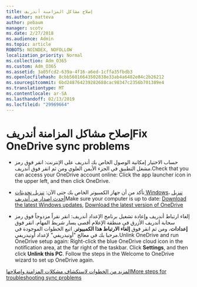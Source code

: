 ```yaml
---
title: إصلاح مشاكل المزامنة أندريف
ms.author: matteva
author: pebaum
manager: scotv
ms.date: 2/27/2018
ms.audience: Admin
ms.topic: article
ROBOTS: NOINDEX, NOFOLLOW
localization_priority: Normal
ms.collection: Adm_O365
ms.custom: Adm_O365
ms.assetid: 3a05fcd2-639a-4f16-a6ed-1cffa35fbdb3
ms.openlocfilehash: 8cbb56016643502838e33ab4a6482e84c2b26212
ms.sourcegitcommit: 6bd248764239282688cac98347c2356b701389e4
ms.translationtype: MT
ms.contentlocale: ar-SA
ms.lasthandoff: 02/13/2019
ms.locfileid: "29969664"
---
```

# <a name="fix-onedrive-sync-problems"></a><span data-ttu-id="5286a-102">إصلاح مشاكل المزامنة أندريف</span><span class="sxs-lookup"><span data-stu-id="5286a-102">Fix OneDrive sync problems</span></span>

- <span data-ttu-id="5286a-103">حساب الاختيار إمكانية الوصول الخاص بك أندريف على الإنترنت: انقر فوق رمز مشغل التطبيق في الجزء الأيمن العلوي ومن ثم انقر فوق أندريف.</span><span class="sxs-lookup"><span data-stu-id="5286a-103">Check that you can access your OneDrive account online: Click the app launcher icon in the upper left, and then click OneDrive.</span></span>
    
- <span data-ttu-id="5286a-104">تأكد من أن جهاز الكمبيوتر الخاص بك حتى الآن: [تنزيل تحديثات Windows](http://go.microsoft.com/fwlink/p/?LinkId=825773)، [تنزيل أحدث إصدار من أندريف](https://go.microsoft.com/fwlink/p/?linkid=844652)</span><span class="sxs-lookup"><span data-stu-id="5286a-104">Make sure your computer is up to date: [Download the latest Windows updates](http://go.microsoft.com/fwlink/p/?LinkId=825773), [Download the latest version of OneDrive](https://go.microsoft.com/fwlink/p/?linkid=844652)</span></span>
    
- <span data-ttu-id="5286a-p101">إلغاء ارتباط أندريف وإعادة تشغيل برنامج الإعداد أندريف: انقر نقراً مزدوجاً فوق رمز سحابة أندريف الأزرق في منطقة الإعلام أقصى يسار شريط المهام. انقر فوق **إعدادات**، ومن ثم انقر فوق **إلغاء الارتباط هذا الكمبيوتر**. اتبع الخطوات الموجودة في مرحبا بك في معالج "أونيدريفي" لإعداد أونيدريفي.</span><span class="sxs-lookup"><span data-stu-id="5286a-p101">Unlink OneDrive and run OneDrive setup again: Right-click the blue OneDrive cloud icon in the notification area, at the far right of the taskbar. Click **Settings**, and then click **Unlink this PC**. Follow the steps in the Welcome to OneDrive wizard to set up OneDrive again.</span></span>
    
[<span data-ttu-id="5286a-108">المزيد من الخطوات لاستكشاف مشكلات المزامنة وإصلاحها</span><span class="sxs-lookup"><span data-stu-id="5286a-108">More steps for troubleshooting sync problems</span></span>](https://go.microsoft.com/fwlink/?linkid=866431)
  

